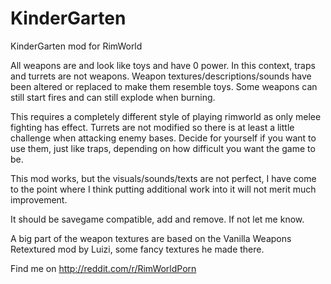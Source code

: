 # KinderGarten
KinderGarten mod for RimWorld

All weapons are and look like toys and have 0 power. In this context, traps and turrets are not weapons.
Weapon textures/descriptions/sounds have been altered or replaced to make them resemble toys.
Some weapons can still start fires and can still explode when burning.

This requires a completely different style of playing rimworld as only melee fighting has effect. Turrets are not modified so there is at least a little challenge when attacking enemy bases. Decide for yourself if you want to use them, just like traps, depending on how difficult you want the game to be. 

This mod works, but the visuals/sounds/texts are not perfect, I have come to the point where I think putting additional work into it will not merit much improvement.

It should be savegame compatible, add and remove. If not let me know.

A big part of the weapon textures are based on the Vanilla Weapons Retextured mod by Luizi, some fancy textures he made there.

Find me on http://reddit.com/r/RimWorldPorn
